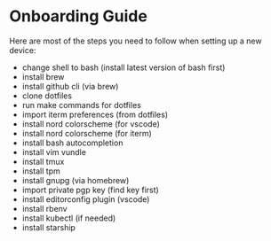 Onboarding Guide
================

Here are most of the steps you need to follow when setting up a new device:

  - change shell to bash (install latest version of bash first)
  - install brew
  - install github cli (via brew)
  - clone dotfiles
  - run make commands for dotfiles
  - import iterm preferences (from dotfiles)
  - install nord colorscheme (for vscode)
  - install nord colorscheme (for iterm)
  - install bash autocompletion
  - install vim vundle
  - install tmux
  - install tpm
  - install gnupg (via homebrew)
  - import private pgp key (find key first)
  - install editorconfig plugin (vscode)
  - install rbenv
  - install kubectl (if needed)
  - install starship

